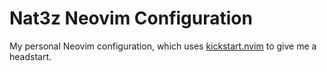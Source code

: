 # Nat3z Neovim Configuration

My personal Neovim configuration, which uses [kickstart.nvim](https://github.com/nvim-lua/kickstart.nvim) to give me a headstart.
